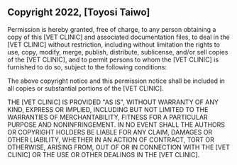 ## Copyright 2022, [Toyosi Taiwo]

Permission is hereby granted, free of charge, to any person obtaining a copy of this [VET CLINIC] and associated documentation files, to deal in the [VET CLINIC] without restriction, including without limitation the rights to use, copy, modify, merge, publish, distribute, sublicense, and/or sell copies of the [VET CLINIC], and to permit persons to whom the [VET CLINIC] is furnished to do so, subject to the following conditions:

The above copyright notice and this permission notice shall be included in all copies or substantial portions of the [VET CLINIC].

THE [VET CLINIC] IS PROVIDED "AS IS", WITHOUT WARRANTY OF ANY KIND, EXPRESS OR IMPLIED, INCLUDING BUT NOT LIMITED TO THE WARRANTIES OF MERCHANTABILITY, FITNESS FOR A PARTICULAR PURPOSE AND NONINFRINGEMENT. IN NO EVENT SHALL THE AUTHORS OR COPYRIGHT HOLDERS BE LIABLE FOR ANY CLAIM, DAMAGES OR OTHER LIABILITY, WHETHER IN AN ACTION OF CONTRACT, TORT OR OTHERWISE, ARISING FROM, OUT OF OR IN CONNECTION WITH THE [VET CLINIC] OR THE USE OR OTHER DEALINGS IN THE [VET CLINIC].
